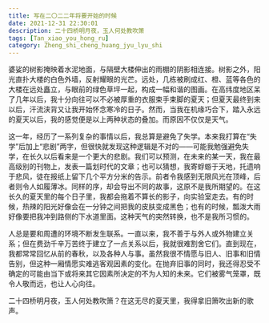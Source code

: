```yaml
---
title: 写在二〇二二年将要开始的时候
date: 2021-12-31 22:30:01
description: 二十四桥明月夜，玉人何处教吹箫
tags: [Tan_xiao_you_hong_ru]
category: Zheng_shi_cheng_huang_jyu_lyu_shi
---
```

婆娑的树影掩映着水泥地面，与隔壁大楼伸出的雨棚的阴影相连接。树影之外，阳光直扑大楼的白色外墙，反射耀眼的光芒。远处，几栋被刷成红、橙、蓝等各色的大楼在远处矗立，与眼前的绿色草坪一起，构成一幅和谐的图画。在高纬度地区呆了几年以后，我十分向往可以不必被厚重的衣服束手束脚的夏天；但夏天最终到来以后，汗流浃背又让我开始怀念寒冷的日子。然而，当我在机缘巧合下，踏入永远的夏天以后，我的感觉便是以上两种状态的叠加。而原因不仅仅是天气。

这一年，经历了一系列复杂的事情以后，我总算是避免了失学。本来我打算在“失学”后加上“悲剧”两字，但很快就发现这种逻辑是不对的——可能我勉强避免失学，在长久以后看来是一个更大的悲剧。我们可以预测，在未来的某一天，我在最高级别的刊物上，发表一篇划时代的文章；也可以猜想，我寄蜉蝣于天地，托遗响于悲风，徒在报纸上留下几个平方分米的告示。前者令我感到无限风光在顶峰，后者则令人如履薄冰。同样的序，却会导出不同的故事，这原不是我所期望的。在这长久的夏天里的每个日子里，我都会拖着不算长的影子，向实验室走去。有的时候，热辣的阳光好像会在一分钟之间把我的皮肤变成黑色；也有的时候，瓢泼大雨好像要把我冲到路侧的下水道里面。这种天气的突然转换，也不是我所习惯的。

人总是要和周遭的环境不断发生联系。一直以来，我不善于与外人或外物建立关系；但在费劲千辛万苦终于建立了一点关系以后，我就很难割舍它们。直到现在，我都常常回忆从前的春秋，以及各种人与事。虽然我很不情愿与旧人、旧事和旧情告别，但这种一厢情愿实难逃客观因素的变化。在抛弃旧事的同时，我还得忍受不确定的可能由当下或将来其它因素所决定的不为人知的未来。它们被雾气笼罩，既令人敬而远，也让人心向往。

二十四桥明月夜，玉人何处教吹箫？在这无尽的夏天里，我得拿旧箫吹出新的歌声。
